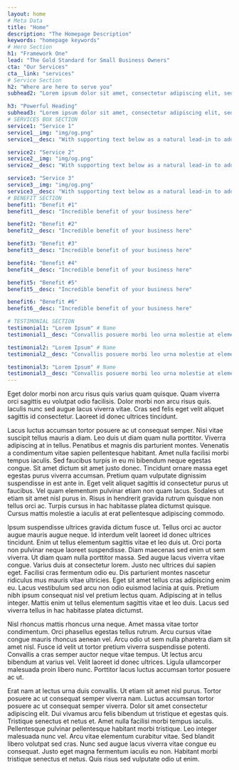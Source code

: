 ```yaml
---
layout: home
# Meta Data
title: "Home"
description: "The Homepage Description"
keywords: "homepage keywords"
# Hero Section
h1: "Framework One"
lead: "The Gold Standard for Small Business Owners"
cta: "Our Services"
cta__link: "services"
# Service Section
h2: "Where are here to serve you"
subhead2: "Lorem ipsum dolor sit amet, consectetur adipiscing elit, sed do eiusmod tempor incididunt ut labore et dolore magna aliqua. Elementum pulvinar etiam non quam lacus."

h3: "Powerful Heading"
subhead3: "Lorem ipsum dolor sit amet, consectetur adipiscing elit, sed do eiusmod tempor incididunt ut labore et dolore magna aliqua. Elementum pulvinar etiam non quam lacus."
# SERVICES BOX SECTION
service1: "Service 1"
service1__img: "img/og.png"
service1__desc: "With supporting text below as a natural lead-in to additional content."

service2: "Service 2"
service2__img: "img/og.png"
service2__desc: "With supporting text below as a natural lead-in to additional content."

service3: "Service 3"
service3__img: "img/og.png"
service3__desc: "With supporting text below as a natural lead-in to additional content."
# BENEFIT SECTION
benefit1: "Benefit #1"
benefit1__desc: "Incredible benefit of your business here"

benefit2: "Benefit #2"
benefit2__desc: "Incredible benefit of your business here"

benefit3: "Benefit #3"
benefit3__desc: "Incredible benefit of your business here"

benefit4: "Benefit #4"
benefit4__desc: "Incredible benefit of your business here"

benefit5: "Benefit #5"
benefit5__desc: "Incredible benefit of your business here"

benefit6: "Benefit #6"
benefit6__desc: "Incredible benefit of your business here"

# TESTIMONIAL SECTION
testimonial1: "Lorem Ipsum" # Name 
testimonial1__desc: "Convallis posuere morbi leo urna molestie at elementum. Turpis cursus in hac habitasse platea dictumst quisque. Nulla pellentesque dignissim enim sit amet venenatis. Euismod nisi porta lorem mollis aliquam ut porttitor. Consectetur a erat nam at lectus." # Testimonial Content

testimonial2: "Lorem Ipsum" # Name 
testimonial2__desc: "Convallis posuere morbi leo urna molestie at elementum. Turpis cursus in hac habitasse platea dictumst quisque. Nulla pellentesque dignissim enim sit amet venenatis. Euismod nisi porta lorem mollis aliquam ut porttitor. Consectetur a erat nam at lectus." # Testimonial Content

testimonial3: "Lorem Ipsum" # Name 
testimonial3__desc: "Convallis posuere morbi leo urna molestie at elementum. Turpis cursus in hac habitasse platea dictumst quisque. Nulla pellentesque dignissim enim sit amet venenatis. Euismod nisi porta lorem mollis aliquam ut porttitor. Consectetur a erat nam at lectus." # Testimonial Content
---
```


Eget dolor morbi non arcu risus quis varius quam quisque. Quam viverra orci sagittis eu volutpat odio facilisis. Dolor morbi non arcu risus quis. Iaculis nunc sed augue lacus viverra vitae. Cras sed felis eget velit aliquet sagittis id consectetur. Laoreet id donec ultrices tincidunt.

Lacus luctus accumsan tortor posuere ac ut consequat semper. Nisi vitae suscipit tellus mauris a diam. Leo duis ut diam quam nulla porttitor. Viverra adipiscing at in tellus. Penatibus et magnis dis parturient montes. Venenatis a condimentum vitae sapien pellentesque habitant. Amet nulla facilisi morbi tempus iaculis. Sed faucibus turpis in eu mi bibendum neque egestas congue. Sit amet dictum sit amet justo donec. Tincidunt ornare massa eget egestas purus viverra accumsan. Pretium quam vulputate dignissim suspendisse in est ante in. Eget velit aliquet sagittis id consectetur purus ut faucibus. Vel quam elementum pulvinar etiam non quam lacus. Sodales ut etiam sit amet nisl purus in. Risus in hendrerit gravida rutrum quisque non tellus orci ac. Turpis cursus in hac habitasse platea dictumst quisque. Cursus mattis molestie a iaculis at erat pellentesque adipiscing commodo.

Ipsum suspendisse ultrices gravida dictum fusce ut. Tellus orci ac auctor augue mauris augue neque. Id interdum velit laoreet id donec ultrices tincidunt. Enim ut tellus elementum sagittis vitae et leo duis ut. Orci porta non pulvinar neque laoreet suspendisse. Diam maecenas sed enim ut sem viverra. Ut diam quam nulla porttitor massa. Sed augue lacus viverra vitae congue. Varius duis at consectetur lorem. Justo nec ultrices dui sapien eget. Facilisi cras fermentum odio eu. Dis parturient montes nascetur ridiculus mus mauris vitae ultricies. Eget sit amet tellus cras adipiscing enim eu. Lacus vestibulum sed arcu non odio euismod lacinia at quis. Pretium nibh ipsum consequat nisl vel pretium lectus quam. Adipiscing at in tellus integer. Mattis enim ut tellus elementum sagittis vitae et leo duis. Lacus sed viverra tellus in hac habitasse platea dictumst.

Nisl rhoncus mattis rhoncus urna neque. Amet massa vitae tortor condimentum. Orci phasellus egestas tellus rutrum. Arcu cursus vitae congue mauris rhoncus aenean vel. Arcu odio ut sem nulla pharetra diam sit amet nisl. Fusce id velit ut tortor pretium viverra suspendisse potenti. Convallis a cras semper auctor neque vitae tempus. Ut lectus arcu bibendum at varius vel. Velit laoreet id donec ultrices. Ligula ullamcorper malesuada proin libero nunc. Porttitor lacus luctus accumsan tortor posuere ac ut.

Erat nam at lectus urna duis convallis. Ut etiam sit amet nisl purus. Tortor posuere ac ut consequat semper viverra nam. Luctus accumsan tortor posuere ac ut consequat semper viverra. Dolor sit amet consectetur adipiscing elit. Dui vivamus arcu felis bibendum ut tristique et egestas quis. Tristique senectus et netus et. Amet nulla facilisi morbi tempus iaculis. Pellentesque pulvinar pellentesque habitant morbi tristique. Leo integer malesuada nunc vel. Arcu vitae elementum curabitur vitae. Sed blandit libero volutpat sed cras. Nunc sed augue lacus viverra vitae congue eu consequat. Justo eget magna fermentum iaculis eu non. Habitant morbi tristique senectus et netus. Quis risus sed vulputate odio ut enim.

